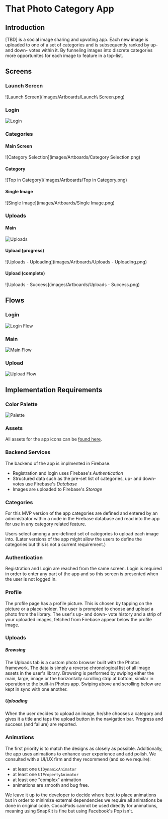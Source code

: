 # That Photo Category App

## Introduction

\[TBD\] is a social image sharing and upvoting app. Each new image is uploaded to one of a 
set of categories and is subsequently ranked by up- and down- votes within it. 
By funneling images into discrete categories more opportunites for each image to feature
in a top-list.

## Screens

### Launch Screen

![Launch Screen](images/Artboards/Launch\ Screen.png)

### Login

![Login](images/Artboards/Login.png)

### Categories

#### Main Screen

![Category Selection](images/Artboards/Category Selection.png)

#### Category

![Top in Category](images/Artboards/Top in Category.png)

#### Single Image

![Single Image](images/Artboards/Single Image.png)

### Uploads

#### Main

![Uploads](images/Artboards/Uploads.png)

#### Upload (progress)

![Uploads - Uploading](images/Artboards/Uploads - Uploading.png)

#### Upload (complete)

![Uploads - Success](images/Artboards/Uploads - Success.png)

## Flows

### Login

![Login Flow](images/Flows/login_flow.png)


### Main

![Main Flow](images/Flows/main_flow.png)


### Upload

![Upload Flow](images/Flows/upload_flow.png)


## Implementation Requirements

### Color Palette

![Palette](images/Flows/color_palette.png)

### Assets

All assets for the app icons can be [found here](images/Assets).


### Backend Services

The backend of the app is implmented in Firebase. 

* Registration and login uses Firebase's _Authentication_
* Structured data such as the pre-set list of categories, up- and down- votes use Firebase's _Database_
* Images are uploaded to Firebase's _Storage_

### Categories

For this MVP version of the app categories are defined and entered by an administrator 
within a node in the Firebase database and read into the app for use in any category 
related feature.

Users select among a pre-defined set of categories to  upload each image into. 
(Later versions of the app might allow the users to define the categories but this 
is not a current requirement.)

### Authentication

Registration and Login are reached from the same screen. Login is required in order to enter
any part of the app and so this screen is presented when the user is not logged in.

### Profile

The profile page has a profile picture. This is chosen by tapping on the picture or a place-holder. 
The user is prompted to choose and upload a photo from the library. The user's up- and 	down- vote history
and a strip of your uploaded images, fetched from Firebase appear below the profile image.
 
### Uploads

##### Browsing

The Uploads tab is a custom photo browser built with the Photos framework. The data is
simply a reverse chronological list of all image assets in the user's library. Browsing is performed
by swiping either the main, large, image or the horizontally scrolling strip at bottom,
similar in operation to the built-in Photos app. Swiping above and scrolling below are kept in sync
with one another.

##### Uploading

When the user decides to upload an image, he/she chooses a category and gives it a title and
taps the upload button in the navigation bar. Progress and success (and failure) are reported.

### Animations

The first priority is to match the designs as closely as possible. Additionally, the app uses 
animations to enhance user experience and add polish.  We consulted with a UI/UX firm and 
they recommend (and so we require):

* at least one ```UIDynamicAnimator```
* at least one ```UIPropertyAnimator```
* at least one "complex" animation
* animations are smooth and bug free. 

We leave it up to the developer to decide where best to place animations but in order to minimize
external dependencies we require all animations be done in original code. CocoaPods cannot be used 
directly for animations, meaning using SnapKit is fine but using Facebook's Pop isn't.






